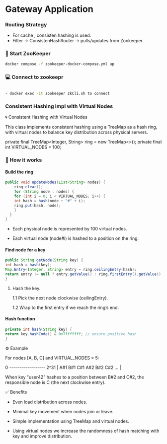 # Gateway Application

### Routing Strategy

- For cache , consisten hashing is used.
- Filter -> ConsistenHashRouter -> pulls/updates from Zookeeper.


### 🚀 Start ZooKeeper
```bash
docker compose -f zookeeper-docker-compose.yml up 
````
### 💻 Connect to zookeepr
```bash

- docker exec -it zookeeper zkCli.sh to connect

```


### Consistent Hashing impl with Virtual Nodes

🌀 Consistent Hashing with Virtual Nodes

This class implements consistent hashing using a TreeMap as a hash ring, with virtual nodes to balance key distribution across physical servers.

private final TreeMap<Integer, String> ring = new TreeMap<>();
private final int VIRTUAL_NODES = 100;

### 🔧 How it works

#### Build the ring

``` java
public void updateNodes(List<String> nodes) {
    ring.clear();
    for (String node : nodes) {
    for (int i = 0; i < VIRTUAL_NODES; i++) {
    int hash = hash(node + "#" + i);
    ring.put(hash, node);
    }
  }
}
```

- Each physical node is represented by 100 virtual nodes.

- Each virtual node (node#i) is hashed to a position on the ring.

#### Find node for a key
``` java
public String getNode(String key) {
int hash = hash(key);
Map.Entry<Integer, String> entry = ring.ceilingEntry(hash);
return entry != null ? entry.getValue() : ring.firstEntry().getValue();
}
```

1. Hash the key.

    1.1 Pick the next node clockwise (ceilingEntry).

    1.2 Wrap to the first entry if we reach the ring’s end.

#### Hash function

``` java
private int hash(String key) {
return key.hashCode() & 0x7fffffff; // ensure positive hash
}
```

⚙️ Example

For nodes [A, B, C] and VIRTUAL_NODES = 5:

0 ------------------ 2^31
|  A#1  B#1  C#1  A#2  B#2  C#2 ... |


When key "user42" hashes to a position between B#2 and C#2,
the responsible node is C (the next clockwise entry).

✅ Benefits

- Even load distribution across nodes.

- Minimal key movement when nodes join or leave.

- Simple implementation using TreeMap and virtual nodes.
- Using virtual nodes we increase the randomness of hash matching with key and improve distribution.